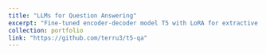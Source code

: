 ```yaml
---
title: "LLMs for Question Answering"
excerpt: "Fine-tuned encoder-decoder model T5 with LoRA for extractive question answering on reading comprehension dataset SQuAD v1.1."
collection: portfolio
link: "https://github.com/terru3/t5-qa"
---
```

